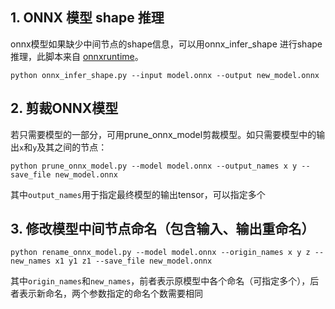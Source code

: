 
## 1. ONNX 模型 shape 推理
onnx模型如果缺少中间节点的shape信息，可以用onnx_infer_shape 进行shape推理，此脚本来自 [onnxruntime](https://github.com/microsoft/onnxruntime/blob/main/onnxruntime/python/tools/symbolic_shape_infer.py)。

```
python onnx_infer_shape.py --input model.onnx --output new_model.onnx
```

## 2. 剪裁ONNX模型
若只需要模型的一部分，可用prune_onnx_model剪裁模型。如只需要模型中的输出`x`和`y`及其之间的节点：
```
python prune_onnx_model.py --model model.onnx --output_names x y --save_file new_model.onnx
```
其中`output_names`用于指定最终模型的输出tensor，可以指定多个

## 3. 修改模型中间节点命名（包含输入、输出重命名）

```
python rename_onnx_model.py --model model.onnx --origin_names x y z --new_names x1 y1 z1 --save_file new_model.onnx
```

其中`origin_names`和`new_names`，前者表示原模型中各个命名（可指定多个），后者表示新命名，两个参数指定的命名个数需要相同

